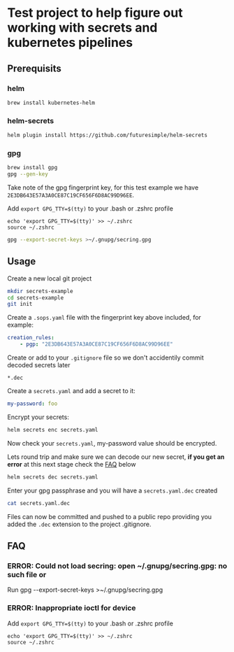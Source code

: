 # Test project to help figure out working with secrets and kubernetes pipelines

## Prerequisits

### helm
```sh
brew install kubernetes-helm
```
### helm-secrets
```sh
helm plugin install https://github.com/futuresimple/helm-secrets
```
### gpg
```sh
brew install gpg
gpg --gen-key
```
Take note of the gpg fingerprint key, for this test example we have `2E3DB643E57A3A0CE87C19CF656F6D8AC99D96EE`.

Add `export GPG_TTY=$(tty)` to your .bash or .zshrc profile
```
echo 'export GPG_TTY=$(tty)' >> ~/.zshrc
source ~/.zshrc
```
```sh
gpg --export-secret-keys >~/.gnupg/secring.gpg
```
## Usage
Create a new local git project
```sh
mkdir secrets-example
cd secrets-example
git init
```
Create a `.sops.yaml` file with the fingerprint key above included, for example:
```yaml
creation_rules:
    - pgp: "2E3DB643E57A3A0CE87C19CF656F6D8AC99D96EE"
```
Create or add to your `.gitignore` file so we don't accidentily commit decoded secrets later
```
*.dec
```
Create a `secrets.yaml` and add a secret to it:
```yaml
my-password: foo
```

Encrypt your secrets:
```sh
helm secrets enc secrets.yaml
```
Now check your `secrets.yaml`, my-password value should be encrypted.

Lets round trip and make sure we can decode our new secret, __if you get an error__ at this next stage check the [FAQ](#faq) below
```sh
helm secrets dec secrets.yaml
```
Enter your gpg passphrase and you will have a `secrets.yaml.dec` created
```sh
cat secrets.yaml.dec
```
Files can now be committed and pushed to a public repo providing you added the `.dec` extension to the project .gitignore.

## FAQ

### ERROR: Could not load secring: open ~/.gnupg/secring.gpg: no such file or

Run gpg --export-secret-keys >~/.gnupg/secring.gpg

### ERROR: Inappropriate ioctl for device

Add `export GPG_TTY=$(tty)` to your .bash or .zshrc profile
```
echo 'export GPG_TTY=$(tty)' >> ~/.zshrc
source ~/.zshrc
```